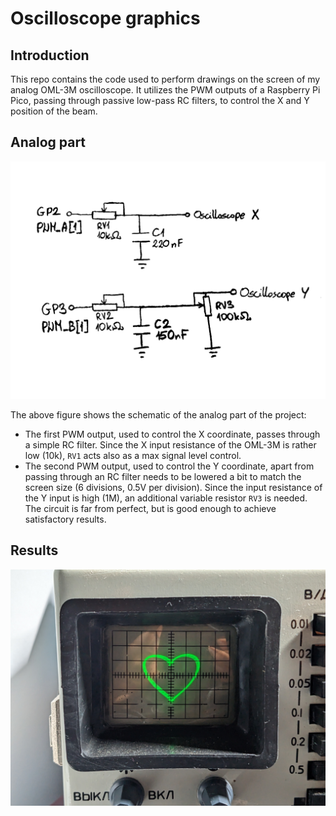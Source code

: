 # Oscilloscope graphics
## Introduction
This repo contains the code used to perform drawings on the screen of my analog OML-3M oscilloscope. It utilizes the PWM outputs of a Raspberry Pi Pico, passing through passive low-pass RC filters, to control the X and Y position of the beam.

## Analog part
![Analog circuit schematic](./img/schematic.png "Analog circuit schematic")

The above figure shows the schematic of the analog part of the project:
* The first PWM output, used to control the X coordinate, passes through a simple RC filter. Since the X input resistance of the OML-3M is rather low (10k), `RV1` acts also as a max signal level control.
* The second PWM output, used to control the Y coordinate, apart from passing through an RC filter needs to be lowered a bit to match the screen size (6 divisions, 0.5V per division). Since the input resistance of the Y input is high (1M), an additional variable resistor `RV3` is needed.
The circuit is far from perfect, but is good enough to achieve satisfactory results.

## Results
![Heart drawing](./img/heart.jpg "Heart drawing")
